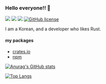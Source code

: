 ### Hello everyone!! 👋

![](https://img.shields.io/badge/language-Rust-red) ![](https://img.shields.io/badge/language-Typescript-yellow) ![](https://img.shields.io/badge/version-1.0.0-brightgreen) [![GitHub license](https://img.shields.io/badge/license-MIT-blue.svg)]() 

I am a Korean, and a developer who likes Rust.  

#### my packages
- [crates.io](https://crates.io/users/myyrakle)  
- [npm](https://www.npmjs.com/~myyrakle)

[![Anurag's GitHub stats](https://github-readme-stats-sandy-gamma.vercel.app/api?username=myyrakle&count_private=true&show_icons=true&theme=radical)](https://github.com/anuraghazra/github-readme-stats)


[![Top Langs](https://github-readme-stats-sandy-gamma.vercel.app/api/top-langs/?username=myyrakle)](https://github.com/anuraghazra/github-readme-stats)
